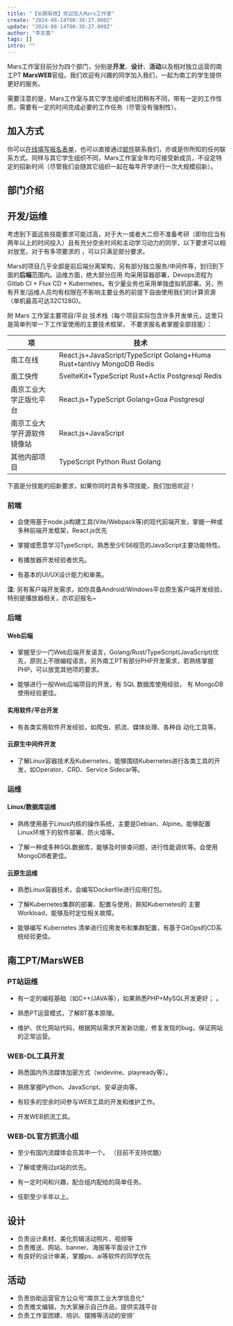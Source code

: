 ```yaml
---
title: "【长期有效】欢迎加入Mars工作室"
create: "2024-08-14T00:38:27.000Z"
update: "2024-08-14T00:38:27.000Z"
author: "李志嘉"
tags: []
intro: ""
---
```


Mars工作室目前分为四个部门，分别是**开发**、**设计**、**活动**以及相对独立运营的南工PT **MarsWEB**官组。我们欢迎有兴趣的同学加入我们，一起为南工的学生提供更好的服务。

需要注意的是，Mars工作室与其它学生组织或社团稍有不同，带有一定的工作性质，需要有一定的时间完成必要的工作任务（尽管没有强制性）。

## 加入方式

你可以[在线填写报名表单](https://joinus.njtechmars.online/)，也可以直接通过[邮件](mailto:mars@njtech.edu.cn)联系我们，亦或是你所知的任何联系方式。同样与其它学生组织不同，Mars工作室全年均可接受新成员，不设定特定的招新时间（尽管我们会随其它组织一起在每年开学进行一次大规模招新）。

## 部门介绍

## 开发/运维

考虑到下面这些技能要求可能过高，对于大一或者大二但不准备考研（即你应当有两年以上的时间投入）且有充分空余时间和主动学习动力的同学，以下要求可以相对放宽，对于有多项要求的 ，可以只满足部分要求。

Mars的项目几乎全部是前后端分离架构，另有部分独立服务/中间件等，划归到下面的**后端**范围内。运维方面，绝大部分应用 均采用容器部署，Devops流程为 Gitlab CI + Flux CD + Kubernetes。有少量业务也采用单独虚拟机部署。另，所有开发/运维人员均有权限在不影响主要业务的前提下自由使用我们的计算资源 （单机最高可达32C128G)。

附 Mars 工作室主要项目/平台 技术栈（每个项目实际包含许多开发单元，这里只是简单列举一下工作室使用的主要技术框架， 不要求报名者掌握全部技能）：

| 项                 |              技术             |
|--------------------|-------------------------------|
|南工在线            | React.js+JavaScript/TypeScript Golang+Huma Rust+tantivy MongoDB Redis |
|南工快传            | SvelteKit+TypeScript Rust+Actix Postgresql Redis |
|南京工业大学正版化平台| React.js+TypeScript Golang+Goa Postgresql |
|南京工业大学开源软件镜像站 | React.js+JavaScript  |
|其他内部项目        | TypeScript Python Rust Golang |

下面是分技能的招新要求，如果你同时具有多项技能，我们加倍欢迎！

### 前端

- 会使用基于node.js构建工具(Vite/Webpack等)的现代前端开发，掌握一种或多种前端开发框架，React.js优先

- 掌握或愿意学习TypeScript，熟悉至少ES6规范的JavaScript主要功能特性。

- 有播放器开发经验者优先。

- 有基本的UI/UX设计能力和审美。

**注**: 另有客户端开发需求，如你具备Android/Windows平台原生客户端开发经验，特别是播放器相关，亦欢迎报名~

### 后端

#### Web后端

- 掌握至少一门Web后端开发语言，Golang/Rust/TypeScript(JavaScript)优先，原则上不限编程语言。另外南工PT有部分PHP开发需求，若熟练掌握PHP，可以放宽其他项的要求。

- 能够进行一般Web后端项目的开发，有 SQL 数据库使用经验， 有 MongoDB 使用经验更佳。

#### 实用软件/平台开发

- 有各类实用软件开发经验，如爬虫、抓流、媒体处理、各种自 动化工具等。

#### 云原生中间件开发

- 了解Linux容器技术及Kubernetes，能够围绕Kubernetes进行各类工具的开发，如Operator、CRD、Service Sidecar等。

### 运维

#### Linux/数据库运维

- 熟练使用基于Linux内核的操作系统，主要是Debian、Alpine。能够配置Linux环境下的软件部署、防火墙等。

- 了解一种或多种SQL数据库，能够及时排查问题，进行性能调优等。会使用MongoDB者更佳。

#### 云原生运维

- 熟悉Linux容器技术，会编写Dockerfile进行应用打包。

- 了解Kubernetes集群的部署、配置与使用，熟知Kubernetes的 主要Workload，能够及时定位相关故障。

- 能够编写 Kubernetes 清单进行应用发布和集群配置，有基于GitOps的CD系统经验更佳。

## 南工PT/MarsWEB

### PT站运维

- 有一定的编程基础（如C++/JAVA等），如果熟悉PHP+MySQL开发更好； 。

- 熟悉PT运营模式，了解BT基本原理。  

- 维护、优化网站代码，根据网站需求开发新功能，修复发现的bug，保证网站的正常运营。  


### WEB-DL工具开发

- 熟悉国内外流媒体加密方式（widevine、playready等）。  

- 熟练掌握Python、JavaScript、安卓逆向等。  

- 有较多的空余时间参与WEB工具的开发和维护工作。

- 开发WEB抓流工具。

### WEB-DL官方抓流小组

- 至少有国内流媒体会员其中一个。 （目前不支持优酷）

- 了解或使用过pt站的优先。 

- 有一定时间和兴趣，配合组内配给的简单任务。  

- 任职至少半年以上。

## 设计

- 负责设计素材、美化剪辑活动照片、视频等
- 负责推送、网站、banner、海报等平面设计工作
- 有良好的设计审美，掌握ps、ai等软件的同学优先

## 活动

- 负责协助运营官方公众号“南京工业大学信息化”
- 负责推文编辑，为大家展示自己作品，提供实践平台
- 负责工作室团建、培训、摆摊等活动的安排'
